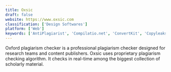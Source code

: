```yaml
---
title: Oxsic
draft: false 
website: https://www.oxsic.com
classification: ['Design Softwares']
platform: ['Web']
keywords: ['AntiPlagiarist', 'Compilatio.net', 'ConvertKit', 'Copyleaks API', 'Copyscape', 'DupliChecker', 'Google for Education', 'HelioBLAST', 'Moz', 'Plagiarism Checker X', 'PlagiarismSearch', 'Plagius', 'Plagramme', 'SCRiBBR Plagiarism Check', 'SEO PowerSuite', 'Searchlight', 'Turnitin', 'Urkund', 'iThenticate']
---
```

Oxford plagiarism checker is a professional plagiarism checker designed for research teams and content publishers. Oxsic uses proprietary plagiarism checking algorithm. It checks in real-time among the biggest collection of scholarly material.